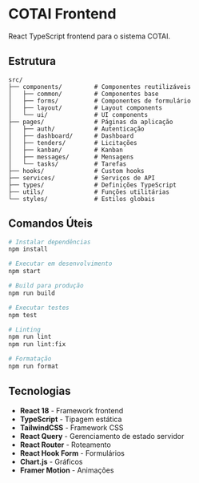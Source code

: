 # COTAI Frontend

React TypeScript frontend para o sistema COTAI.

## Estrutura

```
src/
├── components/         # Componentes reutilizáveis
│   ├── common/         # Componentes base
│   ├── forms/          # Componentes de formulário
│   ├── layout/         # Layout components
│   └── ui/             # UI components
├── pages/              # Páginas da aplicação
│   ├── auth/           # Autenticação
│   ├── dashboard/      # Dashboard
│   ├── tenders/        # Licitações
│   ├── kanban/         # Kanban
│   ├── messages/       # Mensagens
│   └── tasks/          # Tarefas
├── hooks/              # Custom hooks
├── services/           # Serviços de API
├── types/              # Definições TypeScript
├── utils/              # Funções utilitárias
└── styles/             # Estilos globais
```

## Comandos Úteis

```bash
# Instalar dependências
npm install

# Executar em desenvolvimento
npm start

# Build para produção
npm run build

# Executar testes
npm test

# Linting
npm run lint
npm run lint:fix

# Formatação
npm run format
```

## Tecnologias

- **React 18** - Framework frontend
- **TypeScript** - Tipagem estática
- **TailwindCSS** - Framework CSS
- **React Query** - Gerenciamento de estado servidor
- **React Router** - Roteamento
- **React Hook Form** - Formulários
- **Chart.js** - Gráficos
- **Framer Motion** - Animações